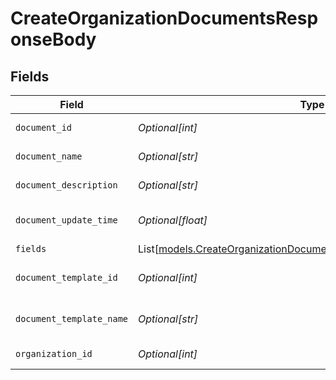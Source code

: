 # CreateOrganizationDocumentsResponseBody


## Fields

| Field                                                                                                                                      | Type                                                                                                                                       | Required                                                                                                                                   | Description                                                                                                                                |
| ------------------------------------------------------------------------------------------------------------------------------------------ | ------------------------------------------------------------------------------------------------------------------------------------------ | ------------------------------------------------------------------------------------------------------------------------------------------ | ------------------------------------------------------------------------------------------------------------------------------------------ |
| `document_id`                                                                                                                              | *Optional[int]*                                                                                                                            | :heavy_minus_sign:                                                                                                                         | Document Identifier                                                                                                                        |
| `document_name`                                                                                                                            | *Optional[str]*                                                                                                                            | :heavy_minus_sign:                                                                                                                         | Document Name                                                                                                                              |
| `document_description`                                                                                                                     | *Optional[str]*                                                                                                                            | :heavy_minus_sign:                                                                                                                         | Document Description                                                                                                                       |
| `document_update_time`                                                                                                                     | *Optional[float]*                                                                                                                          | :heavy_minus_sign:                                                                                                                         | Document Last Updated                                                                                                                      |
| `fields`                                                                                                                                   | List[[models.CreateOrganizationDocumentsOrganizationDocumentsFields](../models/createorganizationdocumentsorganizationdocumentsfields.md)] | :heavy_minus_sign:                                                                                                                         | Fields                                                                                                                                     |
| `document_template_id`                                                                                                                     | *Optional[int]*                                                                                                                            | :heavy_minus_sign:                                                                                                                         | Document Template Identifier                                                                                                               |
| `document_template_name`                                                                                                                   | *Optional[str]*                                                                                                                            | :heavy_minus_sign:                                                                                                                         | Document Template Name                                                                                                                     |
| `organization_id`                                                                                                                          | *Optional[int]*                                                                                                                            | :heavy_minus_sign:                                                                                                                         | Organization Identifier                                                                                                                    |